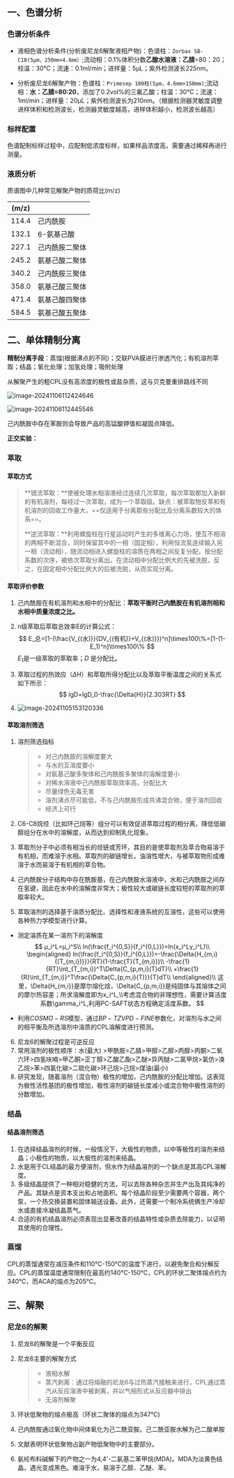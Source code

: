 ## 一、色谱分析

### 色谱分析条件

* 液相色谱分析条件(分析废尼龙6解聚液相产物)：色谱柱：`Zorbax SB-C18(5μm，250㎜×4.6㎜）`;流动相：0.1%体积分数**乙酸水溶液：乙腈**=80：20；柱温：30℃；流速：0.1ml/min；进样量：5μL；紫外检测波长225nm。

* 分析废尼龙6解聚产物：色谱柱：`Primesep 100柱(5μm，4.6mm×150mm)`;流动相：**水：乙腈=80:20**，添加了0.2vol%的三氟乙酸；柱温：30℃；流速：1ml/min；进样量：20μL；紫外检测波长为210nm。（根据检测器灵敏度调整进样体积和检测波长，检测器灵敏度越高，进样体积越小，检测波长越高）

### 标样配置

色谱配制标样过程中，应配制低浓度标样，如果样品浓度高，需要通过稀释再进行测量。

### 液质分析

质谱图中几种常见解聚产物的质荷比(m/z)

| (m/z) |                |
| ----- | -------------- |
| 114.4 | 己内酰胺       |
| 132.1 | 6-氨基己酸     |
| 227.1 | 己内酰胺二聚体 |
| 245.2 | 氨基己酸二聚体 |
| 340.2 | 己内酰胺三聚体 |
| 358.0 | 氨基己酸三聚体 |
| 471.4 | 氨基己酸四聚体 |
| 584.5 | 氨基己酸五聚体 |

## 二、单体精制分离

**精制分离手段**：蒸馏(根据沸点的不同)；交联PVA膜进行渗透汽化；有机溶剂萃取；结晶；氧化处理；加氢处理；吸附处理

从解聚产生的粗CPL没有高浓度的极性或盐杂质，这与贝克曼重排路线不同



![image-20241106112424646](C:\Users\33380\AppData\Roaming\Typora\typora-user-images\image-20241106112424646.png)

![image-20241106112445546](C:\Users\33380\AppData\Roaming\Typora\typora-user-images\image-20241106112445546.png)

己内酰胺中存在苯胺则会导致产品的高锰酸钾值和凝固点降低。

**正交实验：**

### 萃取

#### 萃取方式

> **错流萃取：**使被处理水相溶液经过连续几次萃取，每次萃取都加入新鲜的有机溶剂，每经过一次萃取，成为一个萃取级。缺点：被萃取物反萃和有机溶剂的回收工作量大，==仅适用于分离那些分配比及分离系数较大的体系==。
>
> **逆流萃取：**利用螺旋柱在行星运动时产生的多维离心力场，使互不相溶的两相不断混合，同时保留其中的一相（固定相），利用恒流泵连续输入另一相（流动相），随流动相进入螺旋柱的溶质在两相之间反复分配，按分配系数的次序，被依次萃取分离出。在流动相中分配比例大的先被洗脱，反之，在固定相中分配比例大的后被洗脱，从而实现分离。

#### 萃取评价参数

1. 己内酰胺在有机溶剂和水相中的分配比：**萃取平衡时己内酰胺在有机溶剂相和水相中质量浓度之比。**

2. n级萃取后萃取总效率E的计算公式：
   $$
   E_总=[1-(\frac{V_{(水)}}{DV_{(有机)}+V_{(水)}})^n]\times100\%=[1-(1-E_1)^n]\times100\%
   $$
   $E_1$是一级萃取的萃取率；$D$ 是分配比。

3. 萃取过程的热效应（$\Delta{H}$​）和萃取所得分配比以及萃取平衡温度之间的关系式如下所示：
   $$
   lgD=lgD_0-\frac{\Delta{H}}{2.303RT}
   $$

4. ![image-20241105153120336](C:\Users\33380\AppData\Roaming\Typora\typora-user-images\image-20241105153120336.png)

#### 萃取溶剂筛选

1. 溶剂筛选指标

   > * 对己内酰胺的溶解度要大
   > * 与水的互溶度要小
   > * 对氨基己酸多聚体和己内酰胺多聚体的溶解度要小
   > * 对稀水溶液中己内酰胺萃取效率高，分配比大
   > * 尽量绿色无毒无害
   > * 溶剂沸点尽可能低，不与己内酰胺形成共沸混合物，便于溶剂回收
   > * 经济上可行

2. C6-C8烷烃（比如环己烷等）组分可以有效促进萃取过程的相分离，降低低碳醇组分在水中的溶解度，从而达到抑制乳化现象。

3. 萃取剂分子中必须有相当长的烃链或芳环，其目的是使萃取剂及萃合物易溶于有机相，而难溶于水相。萃取剂的碳链增长，油溶性增大，与被萃取物形成难溶于水而易溶于有机相的萃合物。

4. 己内酰胺分子结构中存在酰胺基，在己内酰胺水溶液中，水和己内酰胺之间存在氢键，因此在水中的溶解度非常大；极性较大或碳链长度较短的萃取剂的萃取率较大。

5. 萃取溶剂的选择基于溶质分配比、选择性和液液系统的互溶性，这些可以使用各种热力学模型进行计算。 

*  测定溶质在某一溶剂下的溶解度
  $$
  μ_i^L=μ_i^S\\
  ln(\frac{f_i^{0,S}}{f_i^{0,L}})=ln(x_i^Lγ_i^L)\\
  \begin{aligned}
  ln(\frac{f_i^{0,S}}{f_i^{0,L}})=-\frac{\Delta{H_{m,i}{(T_{m,i})}}}{RT}(1-\frac{T}{T_{m,i}})\\
  -\frac{1}{RT}\int_{T_{m,i}}^T\Delta{C_{p,m,i}(T)dT}\\ 
  +\frac{1}{R}\int_{T_{m,i}}^T\frac{\Delta{C_{p,m,i}(T)}}{T}dT\\
  \end{aligned}\\
  这里，\Delta{H_{m,i}}是摩尔熔化焓，\Delta{C_{p,m,i}}是纯固体与其熔体之间的摩尔热容差；所求溶解度即为x_i^L,\\考虑混合物的非理想性，需要计算活度系数\gamma_i^L,利用PC-SAFT状态方程确定活度系数。
  $$
  

  * 利用$COSMO-RS$模型，通过$BP-TZVPD-FINE$参数化，对溶剂与水之间的相平衡及所选溶剂中溶质的CPL溶解度进行预测。

6. 尼龙6的解聚过程是可逆反应
7. 常用溶剂的极性顺序：水(最大) >甲酰胺>乙腈>甲醇>乙醇>丙醇>丙酮>二氧六环>四氢呋喃>甲乙酮>正丁醇>乙酸乙酯>乙醚>异丙醚>二氯甲烷>氯仿>溴乙烷>苯>四氯化碳>二硫化碳>环己烷>己烷>煤油(最小)
8. 研究发现，随着溶剂（混合物）极性的增加，己内酰胺的分配比增加。这表现为极性活性基团的极性增加，极性溶剂的碳链长度减小或混合物中极性溶剂的分数增加。

### 结晶

#### 结晶溶剂筛选

1. 在选择结晶溶剂的时候，一般情况下，大极性的物质，以中等极性的溶剂来结晶；小极性的物质，以大极性的溶剂来结晶。
1. 水是用于CL结晶的最方便溶剂，但水作为结晶溶剂的一个缺点是其高CPL溶解度。
1. 多级结晶提供了一种相对稳健的方法，可以去除各种杂志并生产出及其纯净的产品。其缺点是资本支出和占地面积。每个结晶阶段至少需要两个容器，两个泵，一个热交换装置和固体输送设备。此外，还需要一个制冷系统俩生产冷却水或直接冷凝结晶蒸气。
1. 合适的有机结晶溶剂必须表现出显著改善的结晶特性或杂质去除能力，以证明其使用的合理性。

### 蒸馏

CPL的蒸馏通常在减压条件和110℃-150℃的温度下进行，以避免聚合和分解反应。CPL的蒸馏温度通常限制在最高约140℃-150℃，CPL的环状二聚体熔点约为340℃，而ACA的熔点为205℃。

## 三、解聚

### 尼龙6的解聚

1. 尼龙6的解聚是一个平衡反应

2. 尼龙6主要的解聚方式

   > * 液相水解
   > * 蒸汽剥离：通过将熔融的尼龙6与过热蒸汽接触来进行，CPL通过蒸汽从反应溶液中被剥离，并以气相形式从反应器中排出
   > * 无溶剂解聚

3. 环状低聚物的熔点极高（环状二聚体的熔点为347℃)
4. 己内酰胺通过氧化物中间体氧化为己二酰亚胺。己二酰亚胺水解为己二酸单胺
5. 文献表明环状低聚物占副产物低聚物中的主要部分。
6. 氨纶布料碱解下的产物之一为4,4'-二氨基二苯甲烷(MDA)。MDA为淡黄色结晶，遇光变成黑色。难溶于水，易溶于乙醇、乙醚、苯。

